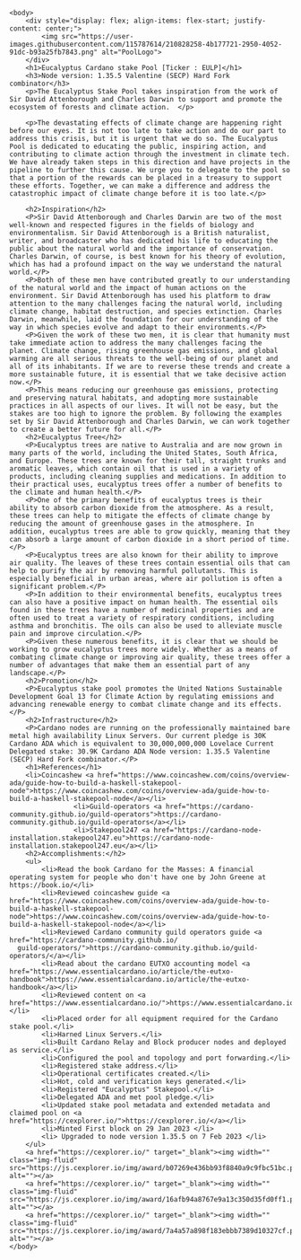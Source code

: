 
	<body>
		<div style="display: flex; align-items: flex-start; justify-content: center;">
			<img src="https://user-images.githubusercontent.com/115787614/210828258-4b177721-2950-4052-91dc-b93a25fb7843.png" alt="PoolLogo">
		</div>
		<h1>Eucalyptus Cardano stake Pool [Ticker : EULP]</h1>
		<h3>Node version: 1.35.5 Valentine (SECP) Hard Fork combinator</h3>
		<p>The Eucalyptus Stake Pool takes inspiration from the work of Sir David Attenborough and Charles Darwin to support and promote the ecosystem of forests and climate action.  </p>
			
		<p>The devastating effects of climate change are happening right before our eyes. It is not too late to take action and do our part to address this crisis, but it is urgent that we do so. The Eucalyptus Pool is dedicated to educating the public, inspiring action, and contributing to climate action through the investment in climate tech. We have already taken steps in this direction and have projects in the pipeline to further this cause. We urge you to delegate to the pool so that a portion of the rewards can be placed in a treasury to support these efforts. Together, we can make a difference and address the catastrophic impact of climate change before it is too late.</p>
		
		<h2>Inspiration</h2>
		<P>Sir David Attenborough and Charles Darwin are two of the most well-known and respected figures in the fields of biology and environmentalism. Sir David Attenborough is a British naturalist, writer, and broadcaster who has dedicated his life to educating the public about the natural world and the importance of conservation. Charles Darwin, of course, is best known for his theory of evolution, which has had a profound impact on the way we understand the natural world.</P>
		<P>Both of these men have contributed greatly to our understanding of the natural world and the impact of human actions on the environment. Sir David Attenborough has used his platform to draw attention to the many challenges facing the natural world, including climate change, habitat destruction, and species extinction. Charles Darwin, meanwhile, laid the foundation for our understanding of the way in which species evolve and adapt to their environments.</P>
		<P>Given the work of these two men, it is clear that humanity must take immediate action to address the many challenges facing the planet. Climate change, rising greenhouse gas emissions, and global warming are all serious threats to the well-being of our planet and all of its inhabitants. If we are to reverse these trends and create a more sustainable future, it is essential that we take decisive action now.</P>
		<P>This means reducing our greenhouse gas emissions, protecting and preserving natural habitats, and adopting more sustainable practices in all aspects of our lives. It will not be easy, but the stakes are too high to ignore the problem. By following the examples set by Sir David Attenborough and Charles Darwin, we can work together to create a better future for all.</P>
		<h2>Eucalyptus Tree</h2>
		<P>Eucalyptus trees are native to Australia and are now grown in many parts of the world, including the United States, South Africa, and Europe. These trees are known for their tall, straight trunks and aromatic leaves, which contain oil that is used in a variety of products, including cleaning supplies and medications. In addition to their practical uses, eucalyptus trees offer a number of benefits to the climate and human health.</P>
		<P>One of the primary benefits of eucalyptus trees is their ability to absorb carbon dioxide from the atmosphere. As a result, these trees can help to mitigate the effects of climate change by reducing the amount of greenhouse gases in the atmosphere. In addition, eucalyptus trees are able to grow quickly, meaning that they can absorb a large amount of carbon dioxide in a short period of time.</P>
		<P>Eucalyptus trees are also known for their ability to improve air quality. The leaves of these trees contain essential oils that can help to purify the air by removing harmful pollutants. This is especially beneficial in urban areas, where air pollution is often a significant problem.</P>
		<P>In addition to their environmental benefits, eucalyptus trees can also have a positive impact on human health. The essential oils found in these trees have a number of medicinal properties and are often used to treat a variety of respiratory conditions, including asthma and bronchitis. The oils can also be used to alleviate muscle pain and improve circulation.</P>
		<P>Given these numerous benefits, it is clear that we should be working to grow eucalyptus trees more widely. Whether as a means of combating climate change or improving air quality, these trees offer a number of advantages that make them an essential part of any landscape.</P>
		<h2>Promotion</h2>
		<P>Eucalyptus stake pool promotes the United Nations Sustainable Development Goal 13 for Climate Action by regulating emissions and advancing renewable energy to combat climate change and its effects.</P>
		<h2>Infrastructure</h2>
		<P>Cardano nodes are running on the professionally maintained bare metal high availability Linux Servers. Our current pledge is 30K Cardano ADA which is equivalent to 30,000,000,000 Lovelace Current Delegated stake: 30.9K Cardano ADA Node version: 1.35.5 Valentine (SECP) Hard Fork combinator.</P>
		<h1>References</h1>
		<li>Coincashew <a href="https://www.coincashew.com/coins/overview-ada/guide-how-to-build-a-haskell-stakepool-node">https://www.coincashew.com/coins/overview-ada/guide-how-to-build-a-haskell-stakepool-node</a></li>
					<li>Guild-operators <a href="https://cardano-community.github.io/guild-operators">https://cardano-community.github.io/guild-operators</a></li>
					<li>Stakepool247 <a href="https://cardano-node-installation.stakepool247.eu">https://cardano-node-installation.stakepool247.eu</a></li>
		<h2>Accomplishments:</h2>
		<ul>
		  	<li>Read the book Cardano for the Masses: A financial operating system for people who don't have one by John Greene at https://book.io/</li>
		  	<li>Reviewed coincashew guide <a href="https://www.coincashew.com/coins/overview-ada/guide-how-to-build-a-haskell-stakepool-node">https://www.coincashew.com/coins/overview-ada/guide-how-to-build-a-haskell-stakepool-node</a></li>
		  	<li>Reviewed Cardano community guild operators guide <a href="https://cardano-community.github.io/
	  guild-operators/">https://cardano-community.github.io/guild-operators/</a></li>
	  		<li>Read about the cardano EUTXO accounting model <a href="https://www.essentialcardano.io/article/the-eutxo-handbook">https://www.essentialcardano.io/article/the-eutxo-handbook</a></li>
	  		<li>Reviewed content on <a href="https://www.essentialcardano.io/">https://www.essentialcardano.io/</a></li>
			<li>Placed order for all equipment required for the Cardano stake pool.</li>
			<li>Harned Linux Servers.</li>
			<li>Built Cardano Relay and Block producer nodes and deployed as service.</li>
			<li>Configured the pool and topology and port forwarding.</li>
			<li>Registered stake address.</li>
			<li>Operational certificates created.</li>
			<li>Hot, cold and verification keys generated.</li>
			<li>Registered "Eucalyptus" Stakepool.</li>
			<li>Delegated ADA and met pool pledge.</li>
			<li>Updated stake pool metadata and extended metadata and claimed pool on <a href="https://cexplorer.io/">https://cexplorer.io/</a></li>
			<li>Minted First block on 29 Jan 2023 </li>
			<li> Upgraded to node version 1.35.5 on 7 Feb 2023 </li>	  
		</ul>		
		<a href="https://cexplorer.io/" target="_blank"><img width="" class="img-fluid" src="https://js.cexplorer.io/img/award/b07269e436bb93f8840a9c9fbc51bc.png" alt=""></a>
		<a href="https://cexplorer.io/" target="_blank"><img width="" class="img-fluid" src="https://js.cexplorer.io/img/award/16afb94a8767e9a13c350d35fd0ff1.png" alt=""></a>
		<a href="https://cexplorer.io/" target="_blank"><img width="" class="img-fluid" src="https://js.cexplorer.io/img/award/7a4a57a898f183ebbb7389d10327cf.png" alt=""></a>		
	</body>

